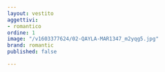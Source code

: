 ```yaml
---
layout: vestito
aggettivi:
- romantico
ordine: 1
image: "/v1603377624/02-QAYLA-MAR1347_m2yqg5.jpg"
brand: romantic
published: false

---
```

